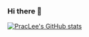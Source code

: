 ### Hi there 👋
[![PracLee's GitHub stats](https://github-readme-stats.vercel.app/api?username=PracLee)](https://github.com/anuraghazra/github-readme-stats)

<!--
**PracLee/PracLee** is a ✨ _special_ ✨ repository because its `README.md` (this file) appears on your GitHub profile.

Here are some ideas to get you started:

- 🔭 I’m currently working on ...
- 🌱 I’m currently learning ...
- 👯 I’m looking to collaborate on ...
- 🤔 I’m looking for help with ...
- 💬 Ask me about ...
- 📫 How to reach me: ...
- 😄 Pronouns: ...
- ⚡ Fun fact: ...
-->
